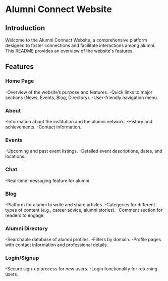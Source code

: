 # Alumni Connect Website

## Introduction
Welcome to the Alumni Connect Website, a comprehensive platform designed to foster connections and facilitate interactions among alumni. This README provides an overview of the website's features.

## Features

### Home Page
-Overview of the website’s purpose and features.
-Quick links to major sections (News, Events, Blog, Directory).
-User-friendly navigation menu.

### About
-Information about the institution and the alumni network.
-History and achievements.
-Contact information.

### Events
-Upcoming and past event listings.
-Detailed event descriptions, dates, and locations.

### Chat
-Real-time messaging feature for alumni.

### Blog
-Platform for alumni to write and share articles.
-Categories for different types of content (e.g., career advice, alumni stories).
-Comment section for readers to engage.

### Alumni Directory
-Searchable database of alumni profiles.
-Filters by domain.
-Profile pages with contact information and professional details.

### Login/Signup
-Secure sign-up process for new users.
-Login functionality for returning users.
